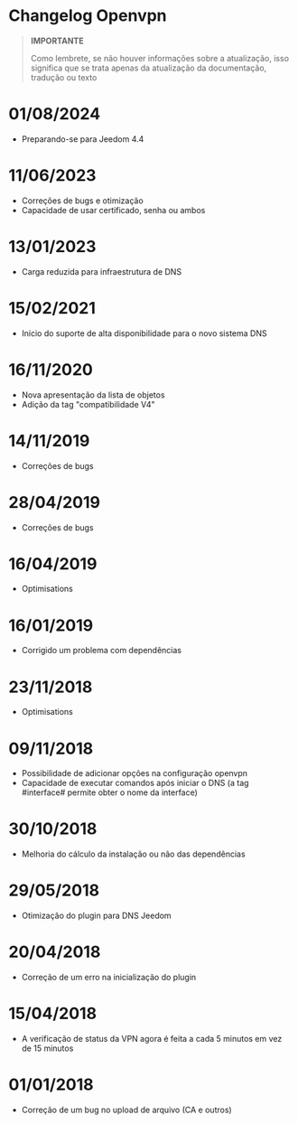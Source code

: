 # Changelog Openvpn

>**IMPORTANTE**
>
>Como lembrete, se não houver informações sobre a atualização, isso significa que se trata apenas da atualização da documentação, tradução ou texto

# 01/08/2024

- Preparando-se para Jeedom 4.4

# 11/06/2023

- Correções de bugs e otimização
- Capacidade de usar certificado, senha ou ambos

# 13/01/2023

- Carga reduzida para infraestrutura de DNS

# 15/02/2021

- Início do suporte de alta disponibilidade para o novo sistema DNS

# 16/11/2020

- Nova apresentação da lista de objetos
- Adição da tag "compatibilidade V4"

# 14/11/2019

- Correções de bugs

# 28/04/2019

- Correções de bugs

# 16/04/2019

- Optimisations

# 16/01/2019

- Corrigido um problema com dependências

# 23/11/2018

- Optimisations

# 09/11/2018

- Possibilidade de adicionar opções na configuração openvpn
- Capacidade de executar comandos após iniciar o DNS (a tag #interface# permite obter o nome da interface)

# 30/10/2018

- Melhoria do cálculo da instalação ou não das dependências

# 29/05/2018

- Otimização do plugin para DNS Jeedom

# 20/04/2018

- Correção de um erro na inicialização do plugin

# 15/04/2018

- A verificação de status da VPN agora é feita a cada 5 minutos em vez de 15 minutos

# 01/01/2018

-	Correção de um bug no upload de arquivo (CA e outros)
